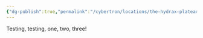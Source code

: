 ```yaml
---
{"dg-publish":true,"permalink":"/cybertron/locations/the-hydrax-plateau/"}
---
```

  
Testing, testing, one, two, three! 
